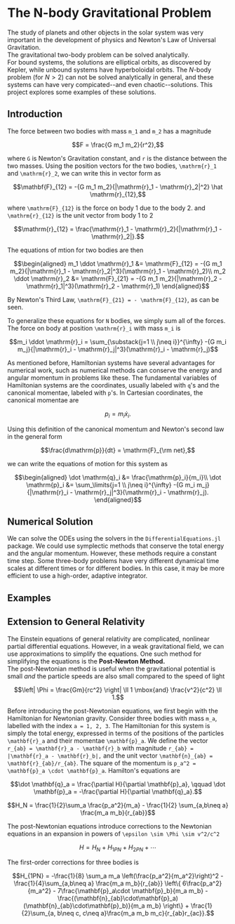 # The N-body Gravitational Problem

The study of planets and other objects in the solar system
was very important in the development of physics and Newton's
Law of Universal Gravitation.  
The gravitational two-body problem can be solved analytically.  
For bound systems, the solutions are elliptical orbits, 
as discovered by Kepler, while unbound systems have 
hyperboloidal orbits.
The $N$-body problem (for $N>2$) can not be solved analytically 
in general, and these systems can have very compicated--and
even chaotic--solutions.   This project explores some
examples of these solutions.

## Introduction

The force between two bodies with mass ``m_1`` and ``m_2`` has
a magnitude
```math
F = \frac{G m_1 m_2}{r^2},
```
where ``G`` is Newton's Gravitation constant, and ``r`` is the
distance between the two masses.  Using the position vectors for 
the two bodies, ``\mathrm{r}_1`` and ``\mathrm{r}_2``, we can
write this in vector form as
```math
\mathbf{F}_{12} =  -{G m_1 m_2}{|\mathrm{r}_1 - \mathrm{r}_2|^2} 
\hat \mathrm{r}_{12},
```
where ``\mathrm{F}_{12}`` is the force on body 1 due to the body 2.
and ``\mathrm{r}_{12}`` is the unit vector from body 1 to 2
```math
\mathrm{r}_{12} = \frac{\mathrm{r}_1 - \mathrm{r}_2}{|\mathrm{r}_1 - \mathrm{r}_2|}.
```
The equations of mtion for two bodies are then
```math
\begin{aligned}
m_1 \ddot \mathrm{r}_1 &=  \mathrm{F}_{12} 
= -{G m_1 m_2}{|\mathrm{r}_1 - \mathrm{r}_2|^3}(\mathrm{r}_1 - \mathrm{r}_2)\\
m_2 \ddot \mathrm{r}_2 &=  \mathrm{F}_{21} 
= -{G m_1 m_2}{|\mathrm{r}_2 - \mathrm{r}_1|^3}(\mathrm{r}_2 - \mathrm{r}_1)
\end{aligned}
```
By Newton's Third Law, ``\mathrm{F}_{21} = - \mathrm{F}_{12}``, as can be 
seen.

To generalize these equations for ``N`` bodies, we simply sum all of the
forces.  The force on body at position ``\mathrm{r}_i`` with mass ``m_i``
is
```math
m_i \ddot \mathrm{r}_i 
=  \sum_{\substack{j=1 \\ j\neq i}}^{\infty} 
-{G m_i m_j}{|\mathrm{r}_i - \mathrm{r}_j|^3}(\mathrm{r}_i - \mathrm{r}_j)
```
As mentioned before, Hamiltonian systems have several advantages for
numerical work, such as numerical methods can conserve the energy and
angular momentum in problems like these.  The fundamental variables
of Hamiltonian systems are the coordinates, usually labeled with ``q``'s
and the canonical momentae, labeled with ``p``'s.  In Cartesian coordinates,
the canonical momentae are
```math
p_i = m_i\dot x_i.
```
Using this definition of the canonical momentum and Newton's second law
in the general form
```math
\frac{d\mathrm{p}}{dt} = \mathrm{F}_{\rm net},
```
we can write the equations of motion for this system as
```math
\begin{aligned}
\dot \mathrm{q}_i &= \frac{\mathrm{p}_i}{m_i}\\
\dot \mathrm{p}_i &= \sum_\limits{j=1 \\ j\neq i}^{\infty} 
-{G m_i m_j}{|\mathrm{r}_i - \mathrm{r}_j|^3}(\mathrm{r}_i - \mathrm{r}_j).
\end{aligned}
```

## Numerical Solution

We can solve the ODEs using the solvers in the `DifferentialEquations.jl`
package.  We could use symplectic methods that conserve the total energy
and the angular momentum.  However, these methods require a constant time
step. Some three-body problems have very different dynamical time
scales at different times or for different bodies.  In this case, it may
be more efficient to use a high-order, adaptive integrator.

## Examples


## Extension to General Relativity

The Einstein equations of general relativity are complicated, nonlinear
partial differential equations.  However, in a weak gravitational field,
we can use approximations to simplify the equations.  One such method
for simplifying the equations is the __Post-Newton Method.__  
The post-Newtonian method is useful when the gravitational potential
is small *and* the particle speeds are also small compared to the
speed of light
```math
\left| \Phi  = \frac{Gm}{rc^2} \right| \ll 1 \mbox{and} \frac{v^2}{c^2} \ll 1.
```

Before introducing the post-Newtonian equations, we first begin with 
the Hamiltonian for Newtonian gravity.  Consider three bodies with 
mass ``m_a``, labelled with the index ``a = 1, 2, 3``.  The Hamiltonian
for this system is simply the total energy, expressed in terms of the 
positions of the particles ``\mathbf{r}_a`` and their momentae ``\mathbf{p}_a``.
We define the vector ``r_{ab} = \mathbf{r}_a - \mathbf{r}_b`` 
with magnitude ``r_{ab} = |\mathbf{r}_a - \mathbf{r}_b|,`` and the unit
vector ``\mathbf{n}_{ab} = \mathbf{r}_{ab}/r_{ab}``.
The square of the momentum is ``p_a^2 = \mathbf{p}_a \cdot \mathbf{p}_a``.
Hamilton's equations are
```math
\dot \mathbf{q}_a = \frac{\partial H}{\partial \mathbf{p}_a},
\qquad
\dot \mathbf{p}_a = -\frac{\partial H}{\partial \mathbf{q}_a}.
```

```math
H_N = \frac{1}{2}\sum_a \frac{p_a^2}{m_a} 
         - \frac{1}{2} \sum_{a,b\neq a} \frac{m_a m_b}{r_{ab}}
```

The post-Newtonian equations introduce corrections to the Newtonian
equations in an expansion in powers of ``\epsilon \sim \Phi \sim v^2/c^2``
```math
H = H_N + H_{1PN} + H_{2PN} + \cdots
```
The first-order corrections for three bodies is
```math
H_{1PN} = -\frac{1}{8} \sum_a m_a \left(\frac{p_a^2}{m_a^2}\right)^2
          - \frac{1}{4}\sum_{a,b\neq a} \frac{m_a m_b}{r_{ab}} 
          \left\{ 
             6\frac{p_a^2}{m_a^2} 
             - 7\frac{\mathbf{p}_a\cdot \mathbf{p}_b}{m_a m_b} 
          - \frac{(\mathbf{n}_{ab}\cdot\mathbf{p}_a)(\mathbf{n}_{ab}\cdot\mathbf{p}_b)}{m_a m_b}
          \right\}
         + \frac{1}{2}\sum_{a, b\neq c, c\neq a}\frac{m_a m_b m_c}{r_{ab}r_{ac}}.
```
